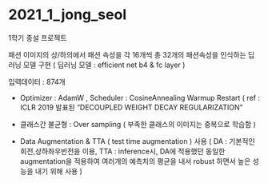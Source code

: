 # 2021_1_jong_seol
1학기 종설 프로젝트

패션 이미지의 상/하의에서 패션 속성을 각 16개씩 총 32개의 패션속성을 인식하는 딥러닝 모델 구현
( 딥러닝 모델 : efficient net b4 & fc layer )

입력데이터 : 874개

- Optimizer : AdamW , Scheduler : CosineAnnealing Warmup Restart 
( ref : ICLR 2019 발표된 “DECOUPLED WEIGHT DECAY REGULARIZATION” 

- 클래스간 불균형 : Over sampling ( 부족한 클래스의 이미지는 중복으로 학습함 )

- Data Augmentation & TTA ( test time augmentation ) 사용
( DA : 기본적인 회전,상하좌우반전을 이용, TTA : inference시, DA에 적용했던 동일한 augmentation을 적용하여 여러개의 예측치의 평균을 내서 robust 하면서 높은 성능을 내기 위해 사용 )

